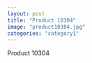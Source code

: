 ```yaml
---
layout: post
title: "Product 10304"
image: "product10304.jpg"
categories: "category1"
---
```

Product 10304
